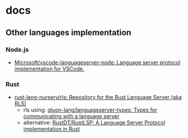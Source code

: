 # docs

## Other languages implementation

### Node.js

- [Microsoft/vscode-languageserver-node: Language server protocol implementation for VSCode.](https://github.com/Microsoft/vscode-languageserver-node)

### Rust

- [rust-lang-nursery/rls: Repository for the Rust Language Server (aka RLS)](https://github.com/rust-lang-nursery/rls)
  - rls using: [gluon-lang/languageserver-types: Types for communicating with a language server](https://github.com/gluon-lang/languageserver-types)
  - alternative: [RustDT/RustLSP: A Language Server Protocol implementation in Rust](https://github.com/RustDT/RustLSP)
